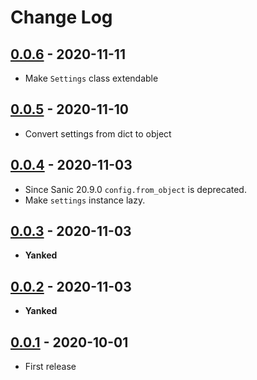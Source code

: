 # Change Log

## [0.0.6](https://github.com/dldevinc/sanic-conf/tree/v0.0.6) - 2020-11-11
- Make `Settings` class extendable

## [0.0.5](https://github.com/dldevinc/sanic-conf/tree/v0.0.5) - 2020-11-10
- Convert settings from dict to object

## [0.0.4](https://github.com/dldevinc/sanic-conf/tree/v0.0.4) - 2020-11-03
- Since Sanic 20.9.0 `config.from_object` is deprecated.
- Make `settings` instance lazy.

## [0.0.3](https://github.com/dldevinc/sanic-conf/tree/v0.0.3) - 2020-11-03
- **Yanked**

## [0.0.2](https://github.com/dldevinc/sanic-conf/tree/v0.0.2) - 2020-11-03
- **Yanked**

## [0.0.1](https://github.com/dldevinc/sanic-conf/tree/v0.0.1) - 2020-10-01
- First release
